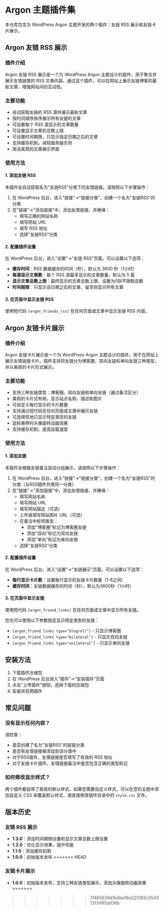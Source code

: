 # Argon 主题插件集

本仓库包含为 WordPress Argon 主题开发的两个插件：友链 RSS 展示和友链卡片展示。

## Argon 友链 RSS 展示

### 插件介绍

Argon 友链 RSS 展示是一个为 WordPress Argon 主题设计的插件，用于聚合并展示友情链接的 RSS 文章内容。通过这个插件，可以在网站上展示友链博客的最新文章，增强网站间的互动性。

### 主要功能

- 自动获取友链的 RSS 源并展示最新文章
- 按时间顺序排序展示所有友链的文章
- 可设置每个 RSS 源显示的文章数量
- 可设置显示文章的总数上限
- 可设置时间期限，只显示指定日期之后的文章
- 支持缓存机制，减轻服务器负担
- 简洁美观的文章展示界面

### 使用方法

#### 1. 添加友链 RSS

本插件会自动获取名为"友链RSS"分类下的友情链接。请按照以下步骤操作：

1. 在 WordPress 后台，进入"链接"->"链接分类"，创建一个名为"友链RSS"的分类
2. 在"链接"->"添加链接"中，添加友情链接，并确保：
   - 填写正确的网站名称
   - 填写网站 URL
   - 填写 RSS 地址
   - 选择"友链RSS"分类

#### 2. 配置插件设置

在 WordPress 后台，进入"设置"->"友链 RSS"页面，可以设置以下选项：

- **缓存时间**：RSS 数据缓存的时间（秒），默认为 3600 秒（1小时）
- **每源显示文章数**：每个 RSS 源最多显示的文章数量，默认为 5 篇
- **显示文章总数上限**：最终显示的文章总数上限，设置为0则不限制总数
- **时间期限**：只显示该日期之后的文章，留空则显示所有文章

#### 3. 在页面中显示友链 RSS

使用短代码 `[argon_friends_rss]` 在任何页面或文章中显示友链 RSS 内容。

## Argon 友链卡片展示

### 插件介绍

Argon 友链卡片展示是一个为 WordPress Argon 主题设计的插件，用于在网站上展示友情链接卡片。插件支持将友链分为博客圈、双向友链和单向友链三种类型，并以美观的卡片形式展示。

### 主要功能

- 支持三种友链类型：博客圈、双向友链和单向友链（通过备注区分）
- 美观的卡片式布局，显示站点名称、描述和图片
- 可自定义每行显示的卡片数量
- 支持通过短代码在任何页面或文章中展示友链
- 可选择性地只显示特定类型的友链
- 鼠标悬停时头像旋转动画效果
- 支持缓存机制，提高加载速度

### 使用方法

#### 1. 添加友链

本插件会根据友链备注自动分组展示。请按照以下步骤操作：

1. 在 WordPress 后台，进入"链接"->"链接分类"，创建一个名为"友链RSS"的分类（与RSS插件共用同一分类）
2. 在"链接"->"添加链接"中，添加友情链接，并确保：
   - 填写网站名称
   - 填写网站 URL
   - 填写网站描述（可选）
   - 上传或填写网站图片 URL（可选）
   - 在备注中标明类型：
     - 添加"博客圈"标记为博客圈友链
     - 添加"双向"标记为双向友链
     - 添加"单向"标记为单向友链
   - 选择"友链RSS"分类

#### 2. 配置插件设置

在 WordPress 后台，进入"设置"->"友链展示"页面，可以设置以下选项：

- **每行显示卡片数**：设置每行显示的友链卡片数量（1-6之间）
- **缓存时间**：友链数据缓存的时间（秒），默认为3600秒（1小时）

#### 3. 在页面中显示友链

使用短代码 `[argon_friend_links]` 在任何页面或文章中显示所有友链。

您也可以使用以下参数指定显示特定类型的友链：
- `[argon_friend_links type="blogroll"]` - 只显示博客圈
- `[argon_friend_links type="bilateral"]` - 只显示双向友链
- `[argon_friend_links type="unilateral"]` - 只显示单向友链

## 安装方法

1. 下载插件压缩包
2. 在 WordPress 后台进入"插件"->"安装插件"页面
3. 点击"上传插件"按钮，选择下载的压缩包
4. 安装并启用插件

## 常见问题

### 没有显示任何内容？

请检查：
- 是否创建了名为"友链RSS"的链接分类
- 是否有友情链接被添加到该分类中
- 对于RSS插件，友情链接是否填写了有效的 RSS 地址
- 对于友链卡片插件，友情链接备注中是否包含正确的类型标记

### 如何修改显示样式？

两个插件都自带了美观的默认样式，如果您需要自定义样式，可以在您的主题中添加自定义 CSS 来覆盖默认样式，或直接修改插件目录中的 `style.css` 文件。

## 版本历史

### 友链 RSS 展示
- **1.3.0**：添加时间期限设置和显示文章总数上限设置
- **1.2.0**：优化显示效果，提升性能
- **1.1.0**：添加缓存机制
- **1.0.0**：初始版本发布
<<<<<<< HEAD

### 友链卡片展示
- **1.0.0**：初始版本发布，支持三种友链类型展示，添加头像旋转动画效果
=======
>>>>>>> 7f465639d1b0be18e225183c554313f3495a936b

